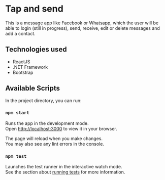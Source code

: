 # Tap and send

This is a message app like Facebook or Whatsapp, which the user will be able to login (still in progress), send, receive, edit or delete messages and add a contact.

## Technologies used
- ReactJS
- .NET Framework
- Bootstrap

## Available Scripts

In the project directory, you can run:

### `npm start`

Runs the app in the development mode.\
Open [http://localhost:3000](http://localhost:3000) to view it in your browser.

The page will reload when you make changes.\
You may also see any lint errors in the console.

### `npm test`

Launches the test runner in the interactive watch mode.\
See the section about [running tests](https://facebook.github.io/create-react-app/docs/running-tests) for more information.
